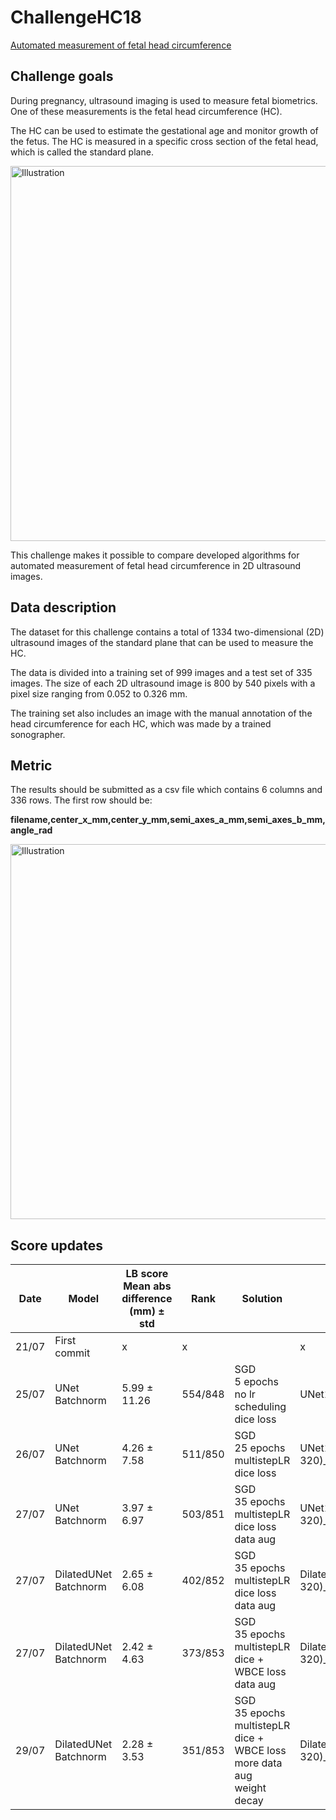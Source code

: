 # ChallengeHC18

[Automated measurement of fetal head circumference](https://hc18.grand-challenge.org/)

## Challenge goals

During pregnancy, ultrasound imaging is used to measure fetal biometrics. One of these measurements is the fetal head circumference (HC).

The HC can be used to estimate the gestational age and monitor growth of the fetus. The HC is measured in a specific cross section of the fetal head, which is called the standard plane.

<img src="https://hc18.grand-challenge.org/media/cache/71/b8/71b84e841fabd10ef8b033131830fcdc@1.5x.png" alt="Illustration" width="600"/>

 This challenge makes it possible to compare developed algorithms for automated measurement of fetal head circumference in 2D ultrasound images.

## Data description

The dataset for this challenge contains a total of 1334 two-dimensional (2D) ultrasound images of the standard plane that can be used to measure the HC.

The data is divided into a training set of 999 images and a test set of 335 images. The size of each 2D ultrasound image is 800 by 540 pixels with a pixel size ranging from 0.052 to 0.326 mm.

The training set also includes an image with the manual annotation of the head circumference for each HC, which was made by a trained sonographer.

## Metric

The results should be submitted as a csv file which contains 6 columns and 336 rows. The first row should be:

**filename,center_x_mm,center_y_mm,semi_axes_a_mm,semi_axes_b_mm,angle_rad**

<img src="https://hc18.grand-challenge.org/media/HC18/public_html/GrandChallangeValues_90xwKFs.png" alt="Illustration" width="600"/>

## Score updates

| Date  | Model                    | LB score<br>Mean abs difference (mm) ± std | Rank    | Solution                                                                             | weight_name                                                         |
| ----- | ------------------------ | ------------------------------------------ | ------- | ------------------------------------------------------------------------------------ | ------------------------------------------------------------------- |
| 21/07 | First commit             | x                                          | x       |                                                                                      | x                                                                   |
| 25/07 | UNet<br>Batchnorm        | 5.99 ± 11.26                               | 554/848 | SGD<br>5 epochs<br>no lr scheduling<br>dice loss                                     | UNet1_loss=0.63_SGD_ep=5_(216, 320)                                 |
| 26/07 | UNet<br>Batchnorm        | 4.26 ± 7.58                                | 511/850 | SGD<br>25 epochs<br>multistepLR<br>dice loss                                         | UNet1_dice=0.4405_SGD_ep=29_(216, 320)_wd=0_dice_loss               |
| 27/07 | UNet<br>Batchnorm        | 3.97 ± 6.97                                | 503/851 | SGD<br>35 epochs<br>multistepLR<br>dice loss<br>data aug                             | UNet1_dice=0.438_SGD_ep=23_(216, 320)_wd=0_dice_loss                |
| 27/07 | DilatedUNet<br>Batchnorm | 2.65 ± 6.08                                | 402/852 | SGD<br>35 epochs<br>multistepLR<br>dice loss<br>data aug                             | DilatedUNet_dice=0.477_SGD_ep=28_(216, 320)_wd=0_dice_loss          |
| 27/07 | DilatedUNet<br>Batchnorm | 2.42 ± 4.63                                | 373/853 | SGD<br>35 epochs<br>multistepLR<br>dice + WBCE loss<br>data aug                      | DilatedUNet_dice=0.477_SGD_ep=24_(216, 320)_wd=0_bce_dice_loss      |
| 29/07 | DilatedUNet<br>Batchnorm | 2.28 ± 3.53                                | 351/853 | SGD<br>35 epochs<br>multistepLR<br>dice + WBCE loss<br>more data aug<br>weight decay | DilatedUNet_dice=0.478_SGD_ep=28_(216, 320)_wd=0.0001_bce_dice_loss |
